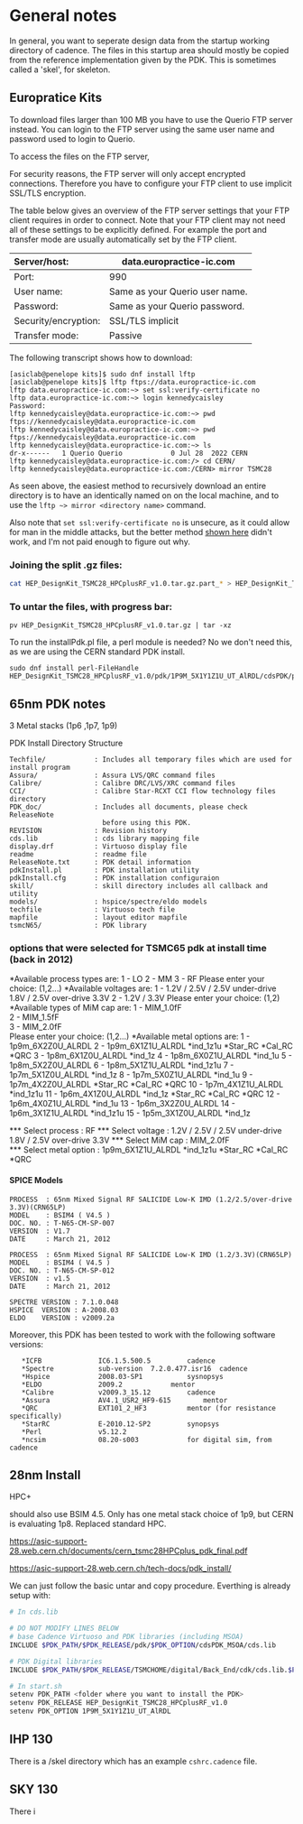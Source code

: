 # General notes

In general, you want to seperate design data from the startup working directory of cadence. The files in this startup area should mostly be copied from the reference implementation given by the PDK. This is sometimes called a 'skel', for skeleton.

## Europratice Kits

To download files larger than 100 MB you have to use the Querio FTP server instead. You can login to the FTP server using the same user name and password used to login to Querio.

To access the files on the FTP server,


For security reasons, the FTP server will only accept encrypted connections. Therefore you have to configure your FTP client to use implicit SSL/TLS encryption.

The table below gives an overview of the FTP server settings that your FTP client requires in order to connect. Note that your FTP client may not need all of these settings to be explicitly defined. For example the port and transfer mode are usually automatically set by the FTP client.

| Server/host:         | data.europractice-ic.com       |
| :------------------- | ------------------------------ |
| Port:                | 990                            |
| User name:           | Same as your Querio user name. |
| Password:            | Same as your Querio password.  |
| Security/encryption: | SSL/TLS implicit               |
| Transfer mode:       | Passive                        |


The following transcript shows how to download:

```
[asiclab@penelope kits]$ sudo dnf install lftp
[asiclab@penelope kits]$ lftp ftps://data.europractice-ic.com
lftp data.europractice-ic.com:~> set ssl:verify-certificate no
lftp data.europractice-ic.com:~> login kennedycaisley
Password: 
lftp kennedycaisley@data.europractice-ic.com:~> pwd
ftps://kennedycaisley@data.europractice-ic.com
lftp kennedycaisley@data.europractice-ic.com:~> pwd
ftps://kennedycaisley@data.europractice-ic.com
lftp kennedycaisley@data.europractice-ic.com:~> ls
dr-x------   1 Querio Querio            0 Jul 28  2022 CERN
lftp kennedycaisley@data.europractice-ic.com:/> cd CERN/
lftp kennedycaisley@data.europractice-ic.com:/CERN> mirror TSMC28
```

As seen above, the easiest method to recursively download an entire directory is to have an identically named on on the local machine, and to use the `lftp ~> mirror <directory name>` command.

Also note that `set ssl:verify-certificate no` is unsecure, as it could allow for man in the middle attacks, but the better method [shown here](https://stackoverflow.com/questions/23900071/how-do-i-get-lftp-to-use-ssl-tls-security-mechanism-from-the-command-line#44095714) didn't work, and I'm not paid enough to figure out why.

### Joining the split .gz files:


```bash
cat HEP_DesignKit_TSMC28_HPCplusRF_v1.0.tar.gz.part_* > HEP_DesignKit_TSMC28_HPCplusRF_v1.0.tar.gz
```



### To untar the files, with progress bar:

```
pv HEP_DesignKit_TSMC28_HPCplusRF_v1.0.tar.gz | tar -xz
```



To run the installPdk.pl file, a perl module is needed? No we don't need this, as we are using the CERN standard PDK install.

```
sudo dnf install perl-FileHandle
HEP_DesignKit_TSMC28_HPCplusRF_v1.0/pdk/1P9M_5X1Y1Z1U_UT_AlRDL/cdsPDK/pdkInstall.pl
```



## 65nm PDK notes

3 Metal stacks
(1p6 ,1p7, 1p9)

PDK Install Directory Structure

```
Techfile/            : Includes all temporary files which are used for install program
Assura/              : Assura LVS/QRC command files
Calibre/             : Calibre DRC/LVS/XRC command files
CCI/                 : Calibre Star-RCXT CCI flow technology files directory
PDK_doc/             : Includes all documents, please check ReleaseNote 
                       before using this PDK.
REVISION             : Revision history
cds.lib              : cds library mapping file
display.drf          : Virtuoso display file
readme               : readme file
ReleaseNote.txt      : PDK detail information
pdkInstall.pl        : PDK installation utility
pdkInstall.cfg       : PDK installation configuraion
skill/               : skill directory includes all callback and utility
models/              : hspice/spectre/eldo models
techfile             : Virtuoso tech file
mapfile              : layout editor mapfile
tsmcN65/             : PDK library
```


### options that were selected for TSMC65 pdk at install time (back in 2012)
*Available process types are: 
   1 - LO
   2 - MM
   3 - RF
Please enter your choice: (1,2...)
*Available voltages are: 
   1 - 1.2V / 2.5V / 2.5V under-drive 1.8V / 2.5V over-drive 3.3V
   2 - 1.2V / 3.3V
Please enter your choice: (1,2)
*Available types of MiM cap are: 
   1 -  MIM_1.0fF                     
   2 -  MIM_1.5fF                     
   3 -  MIM_2.0fF                     
Please enter your choice: (1,2...)
*Available metal options are: 
   1 - 1p9m_6X2Z0U_ALRDL 
   2 - 1p9m_6X1Z1U_ALRDL *ind_1z1u  *Star_RC  *Cal_RC  *QRC
   3 - 1p8m_6X1Z0U_ALRDL *ind_1z
   4 - 1p8m_6X0Z1U_ALRDL *ind_1u 
   5 - 1p8m_5X2Z0U_ALRDL 
   6 - 1p8m_5X1Z1U_ALRDL *ind_1z1u
   7 - 1p7m_5X1Z0U_ALRDL *ind_1z
   8 - 1p7m_5X0Z1U_ALRDL *ind_1u 
   9 - 1p7m_4X2Z0U_ALRDL            *Star_RC  *Cal_RC  *QRC 
   10 - 1p7m_4X1Z1U_ALRDL *ind_1z1u
   11 - 1p6m_4X1Z0U_ALRDL *ind_1z   *Star_RC  *Cal_RC  *QRC
   12 - 1p6m_4X0Z1U_ALRDL *ind_1u 
   13 - 1p6m_3X2Z0U_ALRDL 
   14 - 1p6m_3X1Z1U_ALRDL *ind_1z1u
   15 - 1p5m_3X1Z0U_ALRDL *ind_1z


*** Select process : RF
*** Select voltage : 1.2V / 2.5V / 2.5V under-drive 1.8V / 2.5V over-drive 3.3V
*** Select MiM cap  :  MIM_2.0fF                     
*** Select metal option : 1p9m_6X1Z1U_ALRDL *ind_1z1u  *Star_RC  *Cal_RC  *QRC



#### SPICE Models

    PROCESS  : 65nm Mixed Signal RF SALICIDE Low-K IMD (1.2/2.5/over-drive 3.3V)(CRN65LP)
    MODEL    : BSIM4 ( V4.5 )
    DOC. NO. : T-N65-CM-SP-007
    VERSION  : V1.7
    DATE     : March 21, 2012
    
    PROCESS  : 65nm Mixed Signal RF SALICIDE Low-K IMD (1.2/3.3V)(CRN65LP)
    MODEL    : BSIM4 ( V4.5 )
    DOC. NO. : T-N65-CM-SP-012
    VERSION  : v1.5
    DATE     : March 21, 2012
    
    SPECTRE VERSION : 7.1.0.048
    HSPICE  VERSION : A-2008.03
    ELDO    VERSION : v2009.2a

  Moreover, this PDK has been tested to work with the following software
  versions:


       *ICFB              IC6.1.5.500.5			cadence
       *Spectre           sub-version  7.2.0.477.isr16 	cadence	
       *Hspice            2008.03-SP1			sysnopsys
       *ELDO              2009.2			mentor
       *Calibre           v2009.3_15.12			cadence
       *Assura            AV4.1_USR2_HF9-615		mentor
       *QRC               EXT101_2_HF3			mentor (for resistance specifically)
       *StarRC            E-2010.12-SP2			synopsys
       *Perl              v5.12.2
       *ncsim             08.20-s003			for digital sim, from cadence

## 28nm Install

HPC+

should also use BSIM 4.5. Only has one metal stack choice of 1p9, but CERN is evaluating 1p8. Replaced standard HPC.

https://asic-support-28.web.cern.ch/documents/cern_tsmc28HPCplus_pdk_final.pdf

https://asic-support-28.web.cern.ch/tech-docs/pdk_install/

We can just follow the basic untar and copy procedure. Everthing is already setup with:

```bash
# In cds.lib

# DO NOT MODIFY LINES BELOW
# base Cadence Virtuoso and PDK libraries (including MSOA)
INCLUDE $PDK_PATH/$PDK_RELEASE/pdk/$PDK_OPTION/cdsPDK_MSOA/cds.lib

# PDK Digital libraries
INCLUDE $PDK_PATH/$PDK_RELEASE/TSMCHOME/digital/Back_End/cdk/cds.lib.$PDK_OPTION
```

```bash
# In start.sh
setenv PDK_PATH <folder where you want to install the PDK>
setenv PDK_RELEASE HEP_DesignKit_TSMC28_HPCplusRF_v1.0
setenv PDK_OPTION 1P9M_5X1Y1Z1U_UT_AlRDL
```

## IHP 130
There is a /skel directory which has an example `cshrc.cadence` file.


## SKY 130
There i